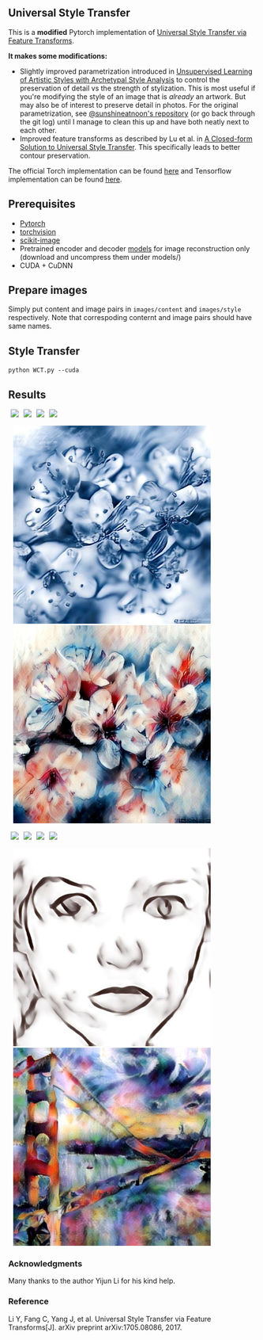 ## Universal Style Transfer

This is a **modified** Pytorch implementation of [Universal Style Transfer via Feature Transforms](https://arxiv.org/pdf/1705.08086.pdf).

**It makes some modifications:** 

* Slightly improved parametrization introduced in [Unsupervised Learning of Artistic Styles with Archetypal Style Analysis](https://arxiv.org/abs/1805.11155)
  to control the preservation of detail vs the strength of stylization.
  This is most useful if you're modifying the style of an image that is *already* an artwork.
  But may also be of interest to preserve detail in photos.
  For the original parametrization, see [@sunshineatnoon's repository](https://github.com/sunshineatnoon/PytorchWCT) (or go back through the git log) until I manage to clean this up and have both neatly next to each other.
* Improved feature transforms as described by Lu et al. in [A Closed-form Solution to Universal Style Transfer](https://arxiv.org/abs/1906.00668).
  This specifically leads to better contour preservation.



The official Torch implementation can be found [here](https://github.com/Yijunmaverick/UniversalStyleTransfer) and Tensorflow implementation can be found [here](https://github.com/eridgd/WCT-TF).

## Prerequisites
- [Pytorch](http://pytorch.org/)
- [torchvision](https://github.com/pytorch/vision)
- [scikit-image](https://scikit-image.org)
- Pretrained encoder and decoder [models](http://pascal.inrialpes.fr/data2/archetypal_style/models_pytorch.zip) for image reconstruction only (download and uncompress them under models/)
- CUDA + CuDNN

## Prepare images
Simply put content and image pairs in `images/content` and `images/style` respectively. Note that correspoding conternt and image pairs should have same names.


## Style Transfer

```
python WCT.py --cuda
```

## Results
<img src="images/content/in1.jpg" width="200" hspace="5"><img src="images/style/in1.jpg" width="200" hspace="5"><img src="images/content/in3.jpg" width="200" hspace="5"><img src="images/style/in3.jpg" width="200" hspace="5">

<img src="samples/in1.jpg" width="400" hspace="10"><img src="samples/in3.jpg" width="400" hspace="10">

<img src="images/content/in2.jpg" width="200" hspace="5"><img src="images/style/in2.jpg" width="200" hspace="5"><img src="images/content/in4.jpg" width="200" hspace="5"><img src="images/style/in4.jpg" width="200" hspace="5">

<img src="samples/in2.jpg" width="400" hspace="10"><img src="samples/in4.jpg" width="400" hspace="10">

### Acknowledgments
Many thanks to the author Yijun Li for his kind help.

### Reference
Li Y, Fang C, Yang J, et al. Universal Style Transfer via Feature Transforms[J]. arXiv preprint arXiv:1705.08086, 2017.
